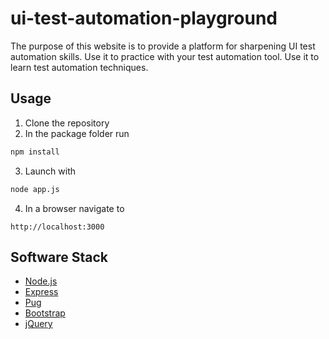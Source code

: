 # ui-test-automation-playground

The purpose of this website is to provide a platform for sharpening UI test automation skills. Use it to practice with your test automation tool. Use it to learn test automation techniques.

## Usage

1. Clone the repository
2. In the package folder run
```bash
npm install
```
3. Launch with
```bash
node app.js
```
4. In a browser navigate to
```
http://localhost:3000
```

## Software Stack
- [Node.js](https://github.com/nodejs/node)
- [Express](https://github.com/expressjs/express/)
- [Pug](https://github.com/pugjs/pug)
- [Bootstrap](https://github.com/twbs/bootstrap)
- [jQuery](https://github.com/jquery/jquery)

